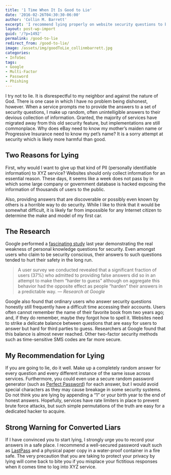 ```yaml
---
title: '1 Time When It Is Good to Lie'
date: '2016-02-26T04:30:30-06:00'
author: 'Collin M. Barrett'
excerpt: 'I recommend lying properly on website security questions to block hacks by data miners and phishers.'
layout: post-wp-import
guid: '/?p=1492'
permalink: /good-to-lie
redirect_from: /good-to-lie/
image: /assets/img/goodToLie_collinmbarrett.jpg
categories:
- InfoSec
tags:
- Google
- Multi-Factor
- Password
- Phishing
---
```


I try not to lie. It is disrespectful to my neighbor and against the nature of God. There is one case in which I have no
problem being dishonest, however. When a service prompts me to provide the answers to a set of security questions, I
make up random, often unintelligible answers to their devious collection of information. Granted, the majority of
services have migrated away from this old security feature, but implementations are still commonplace. Why does eBay
need to know my mother’s maiden name or Progressive Insurance need to know my pet’s name? It is a sorry attempt at
security which is likely more harmful than good.

## Two Reasons for Lying

First, why would I want to give up that kind of PII (personally identifiable information) to XYZ service? Websites
should only collect information for an essential reason. These days, it seems like a week does not pass by in which some
large company or government database is hacked exposing the information of thousands of users to the public.

Also, providing answers that are discoverable or possibly even known by others is a horrible way to do security. While I
like to think that it would be somewhat difficult, it is likely far from impossible for any Internet citizen to
determine the make and model of my first car.

## The Research

Google performed a [fascinating study](https://research.google/pubs/pub43783/ "Secrets, Lies, and Account Recovery:
Lessons from the Use of Personal Knowledge Questions at Google") last year demonstrating the real weakness of personal
knowledge questions for security. Even amongst users who claim to be security conscious, their answers to such questions
tended to hurt their safety in the long run.

> A user survey we conducted revealed that a significant fraction of users (37%) who admitted to providing false answers
did so in an attempt to make them “harder to guess” although on aggregate this behavior had the opposite effect as
people “harden” their answers in a predictable way.
> — <cite>Research at Google</cite>

Google also found that ordinary users who answer security questions honestly still frequently have a difficult time
accessing their accounts. Users often cannot remember the name of their favorite book from two years ago; and, if they
do remember, maybe they forgot how to spell it. Websites need to strike a delicate balance between questions that are
easy for users to answer but hard for third parties to guess. Researchers at Google found that this balance is almost
never reached. Other two-factor security methods such as time-sensitive SMS codes are far more secure.

## My Recommendation for Lying

If you are going to lie, do it well. Make up a completely random answer for every question and every different instance
of the same issue across services. Furthermore, you could even use a secure random password generator (such as [Perfect
Password](https://www.grc.com/passwords.htm "Gibson Research Corporation")) for each answer, but I would avoid special
characters as they may cause breakage in some security systems. Do not think you are lying by appending a “1” or your
birth year to the end of honest answers. Hopefully, services have rate limiters in place to prevent brute force attacks,
but such simple permutations of the truth are easy for a dedicated hacker to acquire.

## Strong Warning for Converted Liars

If I have convinced you to start lying, I strongly urge you to record your answers in a safe place. I recommend a
well-secured password vault such as [LastPass](https://www.lastpass.com/) and a physical paper copy in a water-proof
container in a fire safe. The very precaution that you are taking to protect your privacy by lying will come back to
bite you if you misplace your fictitious responses when it comes time to log into XYZ service.